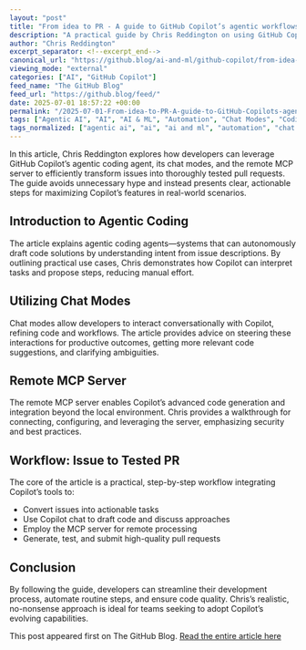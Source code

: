 ```yaml
---
layout: "post"
title: "From idea to PR - A guide to GitHub Copilot’s agentic workflows"
description: "A practical guide by Chris Reddington on using GitHub Copilot's agentic coding, chat modes, and remote MCP server for efficient, test-driven PR workflows."
author: "Chris Reddington"
excerpt_separator: <!--excerpt_end-->
canonical_url: "https://github.blog/ai-and-ml/github-copilot/from-idea-to-pr-a-guide-to-github-copilots-agentic-workflows/"
viewing_mode: "external"
categories: ["AI", "GitHub Copilot"]
feed_name: "The GitHub Blog"
feed_url: "https://github.blog/feed/"
date: 2025-07-01 18:57:22 +00:00
permalink: "/2025-07-01-From-idea-to-PR-A-guide-to-GitHub-Copilots-agentic-workflows.html"
tags: ["Agentic AI", "AI", "AI & ML", "Automation", "Chat Modes", "Coding Agents", "Generative AI", "GitHub Copilot", "MCP Server", "News", "Pull Requests", "Software Development"]
tags_normalized: ["agentic ai", "ai", "ai and ml", "automation", "chat modes", "coding agents", "generative ai", "github copilot", "mcp server", "news", "pull requests", "software development"]
---
```


In this article, Chris Reddington explores how developers can leverage GitHub Copilot’s agentic coding agent, its chat modes, and the remote MCP server to efficiently transform issues into thoroughly tested pull requests. <!--excerpt_end--> The guide avoids unnecessary hype and instead presents clear, actionable steps for maximizing Copilot’s features in real-world scenarios.

## Introduction to Agentic Coding

The article explains agentic coding agents—systems that can autonomously draft code solutions by understanding intent from issue descriptions. By outlining practical use cases, Chris demonstrates how Copilot can interpret tasks and propose steps, reducing manual effort.

## Utilizing Chat Modes

Chat modes allow developers to interact conversationally with Copilot, refining code and workflows. The article provides advice on steering these interactions for productive outcomes, getting more relevant code suggestions, and clarifying ambiguities.

## Remote MCP Server

The remote MCP server enables Copilot’s advanced code generation and integration beyond the local environment. Chris provides a walkthrough for connecting, configuring, and leveraging the server, emphasizing security and best practices.

## Workflow: Issue to Tested PR

The core of the article is a practical, step-by-step workflow integrating Copilot’s tools to:

- Convert issues into actionable tasks
- Use Copilot chat to draft code and discuss approaches
- Employ the MCP server for remote processing
- Generate, test, and submit high-quality pull requests

## Conclusion

By following the guide, developers can streamline their development process, automate routine steps, and ensure code quality. Chris’s realistic, no-nonsense approach is ideal for teams seeking to adopt Copilot’s evolving capabilities.

This post appeared first on The GitHub Blog. [Read the entire article here](https://github.blog/ai-and-ml/github-copilot/from-idea-to-pr-a-guide-to-github-copilots-agentic-workflows/)
